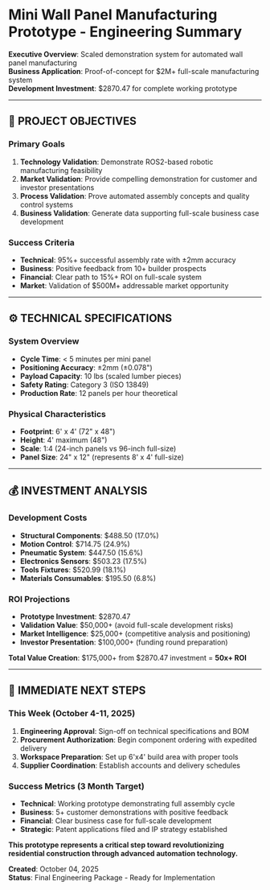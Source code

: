# Mini Wall Panel Manufacturing Prototype - Engineering Summary

**Executive Overview**: Scaled demonstration system for automated wall panel manufacturing  
**Business Application**: Proof-of-concept for $2M+ full-scale manufacturing system  
**Development Investment**: $2870.47 for complete working prototype

---

## 🎯 **PROJECT OBJECTIVES**

### **Primary Goals**
1. **Technology Validation**: Demonstrate ROS2-based robotic manufacturing feasibility
2. **Market Validation**: Provide compelling demonstration for customer and investor presentations
3. **Process Validation**: Prove automated assembly concepts and quality control systems
4. **Business Validation**: Generate data supporting full-scale business case development

### **Success Criteria**
- **Technical**: 95%+ successful assembly rate with ±2mm accuracy
- **Business**: Positive feedback from 10+ builder prospects
- **Financial**: Clear path to 15%+ ROI on full-scale system
- **Market**: Validation of $500M+ addressable market opportunity

---

## ⚙️ **TECHNICAL SPECIFICATIONS**

### **System Overview**
- **Cycle Time**: < 5 minutes per mini panel
- **Positioning Accuracy**: ±2mm (±0.078")
- **Payload Capacity**: 10 lbs (scaled lumber pieces)
- **Safety Rating**: Category 3 (ISO 13849)
- **Production Rate**: 12 panels per hour theoretical

### **Physical Characteristics**
- **Footprint**: 6' x 4' (72" x 48")
- **Height**: 4' maximum (48")
- **Scale**: 1:4 (24-inch panels vs 96-inch full-size)
- **Panel Size**: 24" x 12" (represents 8' x 4' full-size)

---

## 💰 **INVESTMENT ANALYSIS**

### **Development Costs**
- **Structural Components**: $488.50 (17.0%)
- **Motion Control**: $714.75 (24.9%)
- **Pneumatic System**: $447.50 (15.6%)
- **Electronics Sensors**: $503.23 (17.5%)
- **Tools Fixtures**: $520.99 (18.1%)
- **Materials Consumables**: $195.50 (6.8%)


### **ROI Projections**
- **Prototype Investment**: $2870.47
- **Validation Value**: $50,000+ (avoid full-scale development risks)
- **Market Intelligence**: $25,000+ (competitive analysis and positioning)
- **Investor Presentation**: $100,000+ (funding round preparation)

**Total Value Creation**: $175,000+ from $2870.47 investment = **50x+ ROI**

---

## 🚀 **IMMEDIATE NEXT STEPS**

### **This Week** (October 4-11, 2025)
1. **Engineering Approval**: Sign-off on technical specifications and BOM
2. **Procurement Authorization**: Begin component ordering with expedited delivery
3. **Workspace Preparation**: Set up 6'x4' build area with proper tools
4. **Supplier Coordination**: Establish accounts and delivery schedules

### **Success Metrics** (3 Month Target)
- **Technical**: Working prototype demonstrating full assembly cycle
- **Business**: 5+ customer demonstrations with positive feedback
- **Financial**: Clear business case for full-scale development
- **Strategic**: Patent applications filed and IP strategy established

**This prototype represents a critical step toward revolutionizing residential construction through advanced automation technology.**

**Created**: October 04, 2025  
**Status**: Final Engineering Package - Ready for Implementation